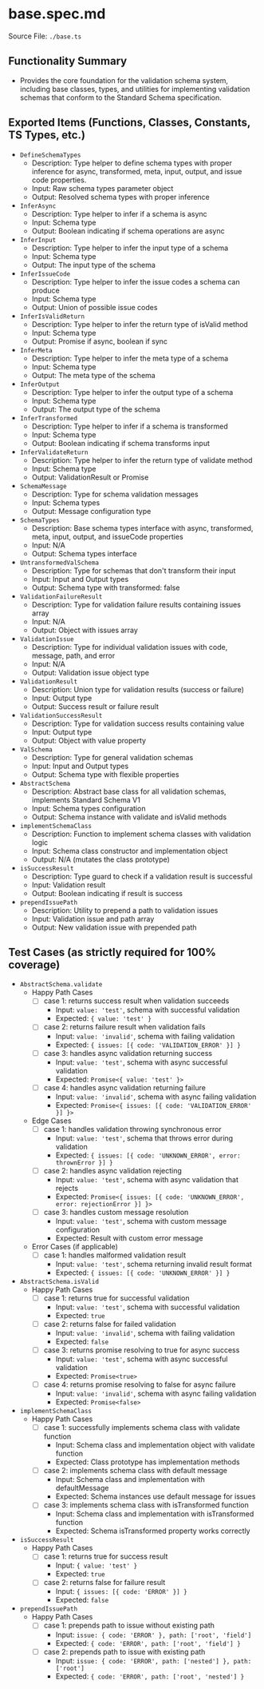 # base.spec.md

Source File: `./base.ts`

## Functionality Summary
- Provides the core foundation for the validation schema system, including base classes, types, and utilities for implementing validation schemas that conform to the Standard Schema specification.

## Exported Items (Functions, Classes, Constants, TS Types, etc.)
- `DefineSchemaTypes`
  - Description: Type helper to define schema types with proper inference for async, transformed, meta, input, output, and issue code properties.
  - Input: Raw schema types parameter object
  - Output: Resolved schema types with proper inference
- `InferAsync`
  - Description: Type helper to infer if a schema is async
  - Input: Schema type
  - Output: Boolean indicating if schema operations are async
- `InferInput`
  - Description: Type helper to infer the input type of a schema
  - Input: Schema type
  - Output: The input type of the schema
- `InferIssueCode`
  - Description: Type helper to infer the issue codes a schema can produce
  - Input: Schema type
  - Output: Union of possible issue codes
- `InferIsValidReturn`
  - Description: Type helper to infer the return type of isValid method
  - Input: Schema type
  - Output: Promise<boolean> if async, boolean if sync
- `InferMeta`
  - Description: Type helper to infer the meta type of a schema
  - Input: Schema type
  - Output: The meta type of the schema
- `InferOutput`
  - Description: Type helper to infer the output type of a schema
  - Input: Schema type
  - Output: The output type of the schema
- `InferTransformed`
  - Description: Type helper to infer if a schema is transformed
  - Input: Schema type
  - Output: Boolean indicating if schema transforms input
- `InferValidateReturn`
  - Description: Type helper to infer the return type of validate method
  - Input: Schema type
  - Output: ValidationResult or Promise<ValidationResult>
- `SchemaMessage`
  - Description: Type for schema validation messages
  - Input: Schema types
  - Output: Message configuration type
- `SchemaTypes`
  - Description: Base schema types interface with async, transformed, meta, input, output, and issueCode properties
  - Input: N/A
  - Output: Schema types interface
- `UntransformedValSchema`
  - Description: Type for schemas that don't transform their input
  - Input: Input and Output types
  - Output: Schema type with transformed: false
- `ValidationFailureResult`
  - Description: Type for validation failure results containing issues array
  - Input: N/A
  - Output: Object with issues array
- `ValidationIssue`
  - Description: Type for individual validation issues with code, message, path, and error
  - Input: N/A
  - Output: Validation issue object type
- `ValidationResult`
  - Description: Union type for validation results (success or failure)
  - Input: Output type
  - Output: Success result or failure result
- `ValidationSuccessResult`
  - Description: Type for validation success results containing value
  - Input: Output type
  - Output: Object with value property
- `ValSchema`
  - Description: Type for general validation schemas
  - Input: Input and Output types
  - Output: Schema type with flexible properties
- `AbstractSchema`
  - Description: Abstract base class for all validation schemas, implements Standard Schema V1
  - Input: Schema types configuration
  - Output: Schema instance with validate and isValid methods
- `implementSchemaClass`
  - Description: Function to implement schema classes with validation logic
  - Input: Schema class constructor and implementation object
  - Output: N/A (mutates the class prototype)
- `isSuccessResult`
  - Description: Type guard to check if a validation result is successful
  - Input: Validation result
  - Output: Boolean indicating if result is success
- `prependIssuePath`
  - Description: Utility to prepend a path to validation issues
  - Input: Validation issue and path array
  - Output: New validation issue with prepended path

## Test Cases (as strictly required for 100% coverage)
- `AbstractSchema.validate`
  - Happy Path Cases
    - [ ] case 1: returns success result when validation succeeds
      - Input: `value: 'test'`, schema with successful validation
      - Expected: `{ value: 'test' }`
    - [ ] case 2: returns failure result when validation fails
      - Input: `value: 'invalid'`, schema with failing validation
      - Expected: `{ issues: [{ code: 'VALIDATION_ERROR' }] }`
    - [ ] case 3: handles async validation returning success
      - Input: `value: 'test'`, schema with async successful validation
      - Expected: `Promise<{ value: 'test' }>`
    - [ ] case 4: handles async validation returning failure
      - Input: `value: 'invalid'`, schema with async failing validation
      - Expected: `Promise<{ issues: [{ code: 'VALIDATION_ERROR' }] }>`
  - Edge Cases
    - [ ] case 1: handles validation throwing synchronous error
      - Input: `value: 'test'`, schema that throws error during validation
      - Expected: `{ issues: [{ code: 'UNKNOWN_ERROR', error: thrownError }] }`
    - [ ] case 2: handles async validation rejecting
      - Input: `value: 'test'`, schema with async validation that rejects
      - Expected: `Promise<{ issues: [{ code: 'UNKNOWN_ERROR', error: rejectionError }] }>`
    - [ ] case 3: handles custom message resolution
      - Input: `value: 'test'`, schema with custom message configuration
      - Expected: Result with custom error message
  - Error Cases (if applicable)
    - [ ] case 1: handles malformed validation result
      - Input: `value: 'test'`, schema returning invalid result format
      - Expected: `{ issues: [{ code: 'UNKNOWN_ERROR' }] }`
- `AbstractSchema.isValid`
  - Happy Path Cases
    - [ ] case 1: returns true for successful validation
      - Input: `value: 'test'`, schema with successful validation
      - Expected: `true`
    - [ ] case 2: returns false for failed validation
      - Input: `value: 'invalid'`, schema with failing validation
      - Expected: `false`
    - [ ] case 3: returns promise resolving to true for async success
      - Input: `value: 'test'`, schema with async successful validation
      - Expected: `Promise<true>`
    - [ ] case 4: returns promise resolving to false for async failure
      - Input: `value: 'invalid'`, schema with async failing validation
      - Expected: `Promise<false>`
- `implementSchemaClass`
  - Happy Path Cases
    - [ ] case 1: successfully implements schema class with validate function
      - Input: Schema class and implementation object with validate function
      - Expected: Class prototype has implementation methods
    - [ ] case 2: implements schema class with default message
      - Input: Schema class and implementation with defaultMessage
      - Expected: Schema instances use default message for issues
    - [ ] case 3: implements schema class with isTransformed function
      - Input: Schema class and implementation with isTransformed function
      - Expected: Schema isTransformed property works correctly
- `isSuccessResult`
  - Happy Path Cases
    - [ ] case 1: returns true for success result
      - Input: `{ value: 'test' }`
      - Expected: `true`
    - [ ] case 2: returns false for failure result
      - Input: `{ issues: [{ code: 'ERROR' }] }`
      - Expected: `false`
- `prependIssuePath`
  - Happy Path Cases
    - [ ] case 1: prepends path to issue without existing path
      - Input: `issue: { code: 'ERROR' }, path: ['root', 'field']`
      - Expected: `{ code: 'ERROR', path: ['root', 'field'] }`
    - [ ] case 2: prepends path to issue with existing path
      - Input: `issue: { code: 'ERROR', path: ['nested'] }, path: ['root']`
      - Expected: `{ code: 'ERROR', path: ['root', 'nested'] }`
